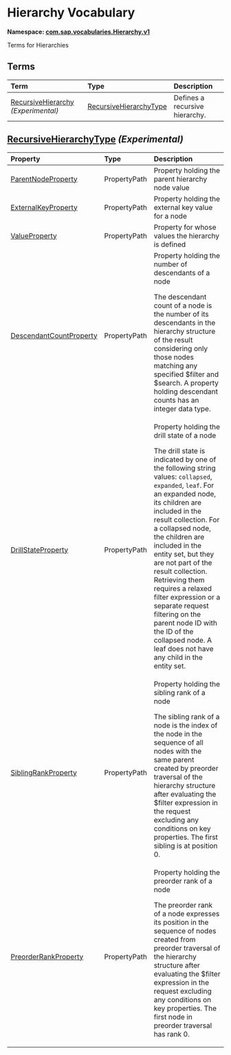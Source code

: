 # Hierarchy Vocabulary
**Namespace: [com.sap.vocabularies.Hierarchy.v1](Hierarchy.xml)**

Terms for Hierarchies


## Terms

Term|Type|Description
:---|:---|:----------
[RecursiveHierarchy](Hierarchy.xml#L38) *(Experimental)*|[RecursiveHierarchyType](#RecursiveHierarchyType)|<a name="RecursiveHierarchy"></a>Defines a recursive hierarchy.

## <a name="RecursiveHierarchyType"></a>[RecursiveHierarchyType](Hierarchy.xml#L42) *(Experimental)*


Property|Type|Description
:-------|:---|:----------
[ParentNodeProperty](Hierarchy.xml#L44)|PropertyPath|Property holding the parent hierarchy node value
[ExternalKeyProperty](Hierarchy.xml#L47)|PropertyPath|Property holding the external key value for a node
[ValueProperty](Hierarchy.xml#L50)|PropertyPath|Property for whose values the hierarchy is defined
[DescendantCountProperty](Hierarchy.xml#L53)|PropertyPath|Property holding the number of descendants of a node<p>The descendant count of a node is the number of its descendants in the hierarchy structure of the result considering only those nodes matching any specified $filter and $search. A property holding descendant counts has an integer data type.</p>
[DrillStateProperty](Hierarchy.xml#L58)|PropertyPath|Property holding the drill state of a node<p>The drill state is indicated by one of the following string values: `collapsed`, `expanded`, `leaf`. For an expanded node, its children are included in the result collection. For a collapsed node, the children are included in the entity set, but they are not part of the result collection. Retrieving them requires a relaxed filter expression or a separate request filtering on the parent node ID with the ID of the collapsed node. A leaf does not have any child in the entity set.</p>
[SiblingRankProperty](Hierarchy.xml#L63)|PropertyPath|Property holding the sibling rank of a node<p>The sibling rank of a node is the index of the node in the sequence of all nodes with the same parent created by preorder traversal of the hierarchy structure after evaluating the $filter expression in the request excluding any conditions on key properties. The first sibling is at position 0.</p>
[PreorderRankProperty](Hierarchy.xml#L68)|PropertyPath|Property holding the preorder rank of a node<p>The preorder rank of a node expresses its position in the sequence of nodes created from preorder traversal of the hierarchy structure after evaluating the $filter expression in the request excluding any conditions on key properties. The first node in preorder traversal has rank 0.</p>
